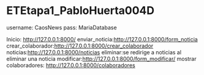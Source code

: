 # ETEtapa1_PabloHuerta004D

username: CaosNews
pass: MariaDatabase

Inicio: http://127.0.0.1:8000/
enviar_noticia:http://127.0.0.1:8000/form_noticia
crear_colaborador:http://127.0.0.1:8000/crear_colaborador
noticias:http://127.0.0.1:8000/noticias
eliminar:se redirige a noticias al eliminar una noticia
modificar:http://127.0.0.1:8000/form_modificar/<id>
mostrar colaboradores: http://127.0.0.1:8000/colaboradores
